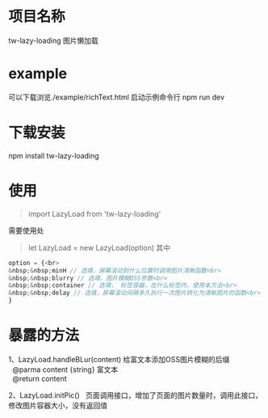 # 项目名称
tw-lazy-loading
图片懒加载

# example
可以下载浏览./example/richText.html
启动示例命令行
npm run dev

# 下载安装
npm install tw-lazy-loading

# 使用
> import LazyLoad from 'tw-lazy-loading'

需要使用处

> let LazyLoad = new LazyLoad(option)
其中

```javascript
option = {<br>
&nbsp;&nbsp;minH // 选填，屏幕滚动到什么位置时调用图片清晰函数<br>
&nbsp;&nbsp;blurry // 选填，图片模糊OSS参数<br>
&nbsp;&nbsp;container // 选填， 标签容器，在什么标签内，使用本方法<br>
&nbsp;&nbsp;delay // 选填，屏幕滚动间隔多久执行一次图片转化为清晰图片的函数<br>
}
```

# 暴露的方法
1、LazyLoad.handleBLur(content) 给富文本添加OSS图片模糊的后缀<br>
&nbsp;&nbsp;@parma content {string} 富文本<br>
&nbsp;&nbsp;@return content<br>

2、LazyLoad.initPic()
&nbsp;&nbsp;页面调用接口，增加了页面的图片数量时，调用此接口，修改图片容器大小，没有返回值
